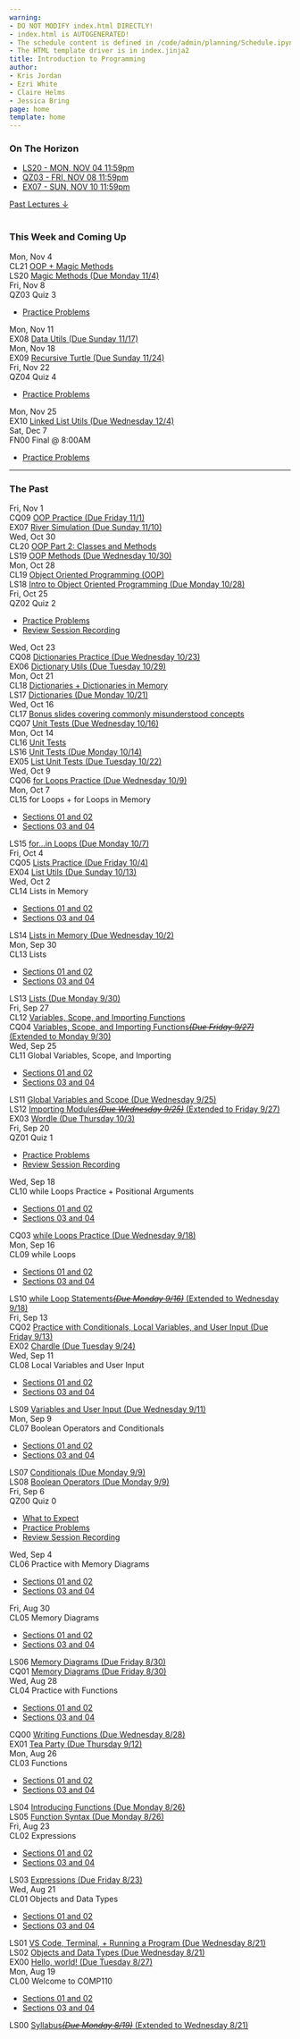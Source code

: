 ```yaml
---
warning:
- DO NOT MODIFY index.html DIRECTLY!
- index.html is AUTOGENERATED! 
- The schedule content is defined in /code/admin/planning/Schedule.ipynb
- The HTML template driver is in index.jinja2
title: Introduction to Programming
author:
- Kris Jordan
- Ezri White
- Claire Helms
- Jessica Bring
page: home
template: home
---
```


<div class="link-page pt-4">
<div class="row">

<!-- Horizon Box/Column -->
<div class="col-lg-4 col-md-12 col-md-1 order-lg-3 pt-5"> 
<div class="horizon-box mb-3">
<h3 class="header text-center pt-2">On The Horizon</h3><ul class="list-unstyled d-flexpx-sm-5 px-md-5 px-lg-0 flex-wrap justify-content-center justify-content-md-between justify-content-lg-center align-items-center"><li class="horizon-item"><a href="https://www.gradescope.com/">LS20 - MON, NOV 04 11:59pm</a></li><li class="horizon-item"><a href="/resources/practice/practice-problems.html">QZ03 - FRI, NOV 08 11:59pm</a></li><li class="horizon-item"><a href="/exercises/river-sim.html">EX07 - SUN, NOV 10 11:59pm</a></li></ul></div>
<div class="past-link">
<a href="#past">
<div class="past-btn">
<div class="text-center align-middle past-text">Past Lectures <span class="down-arrow">&darr;</span></div>
</div>
</a>
</div>
</div>

<!-- Agenda Box/Column -->
<div class="col-lg-8 col-md-12 order-sm-2 order-lg-1 itinerary-col itinerary">
<div>
<!-- Allows us to smooth scroll to This Week and Coming Up section -->
<div id="latest" class="pb-3"></div>
<br>
<!-- Current Week and Future -->
<h3 class="header">This Week and Coming Up</h3></div><div data-type="lecture" data-date="2024-11-04" class="row itinerary-row py-2">
<div class="date col-md-2">Mon, Nov 4</div>
<div class="plans col-md-9"><div class="plan Class">
<span class="kind">CL21 </span><span class="title"><a href="/static/slides/krizzi/CL21_OOP_magic_methods.pdf">OOP + Magic Methods</a></span></div><div class="plan Lesson">
<span class="kind">LS20 </span><span class="title"><a href="https://www.gradescope.com/">Magic Methods (Due Monday 11/4)</a></span></div></div>
</div><div data-type="lecture" data-date="2024-11-08" class="row itinerary-row py-2">
<div class="date col-md-2">Fri, Nov 8</div>
<div class="plans col-md-9"><div class="plan Quiz">
<span class="kind">QZ03 </span><span class="title">Quiz 3</span>
<ul class="links"><li class="link"><a href="/resources/practice/practice-problems.html">Practice Problems</a></li>
</ul></div></div>
</div><div data-type="lecture" data-date="2024-11-11" class="row itinerary-row py-2">
<div class="date col-md-2">Mon, Nov 11</div>
<div class="plans col-md-9"><div class="plan Exercise">
<span class="kind">EX08 </span><span class="title"><a href="/">Data Utils (Due Sunday 11/17)</a></span></div></div>
</div><div data-type="lecture" data-date="2024-11-18" class="row itinerary-row py-2">
<div class="date col-md-2">Mon, Nov 18</div>
<div class="plans col-md-9"><div class="plan Exercise">
<span class="kind">EX09 </span><span class="title"><a href="/">Recursive Turtle (Due Sunday 11/24)</a></span></div></div>
</div><div data-type="lecture" data-date="2024-11-22" class="row itinerary-row py-2">
<div class="date col-md-2">Fri, Nov 22</div>
<div class="plans col-md-9"><div class="plan Quiz">
<span class="kind">QZ04 </span><span class="title">Quiz 4</span>
<ul class="links"><li class="link"><a href="/resources/practice/practice-problems.html">Practice Problems</a></li>
</ul></div></div>
</div><div data-type="lecture" data-date="2024-11-25" class="row itinerary-row py-2">
<div class="date col-md-2">Mon, Nov 25</div>
<div class="plans col-md-9"><div class="plan Exercise">
<span class="kind">EX10 </span><span class="title"><a href="/">Linked List Utils (Due Wednesday 12/4)</a></span></div></div>
</div><div data-type="lecture" data-date="2024-12-07" class="row itinerary-row py-2">
<div class="date col-md-2">Sat, Dec 7</div>
<div class="plans col-md-9"><div class="plan Final">
<span class="kind">FN00 </span><span class="title">Final @ 8:00AM</span>
<ul class="links"><li class="link"><a href="/resources/practice/practice-problems.html">Practice Problems</a></li>
</ul></div></div>
</div><!-- The Past section --><div id='past' class="pb-2"></div>
<hr>
<h3 class="header pt-3">The Past</h3><div data-type="lecture" data-date="2024-11-01" class="row itinerary-row py-2">
<div class="date col-md-2">Fri, Nov 1</div>
<div class="plans col-md-9"><div class="plan Challenge Question">
<span class="kind">CQ09 </span><span class="title"><a href="/static/slides/krizzi/KJ_IH_CQ09_OOP.pdf">OOP Practice (Due Friday 11/1)</a></span></div><div class="plan Exercise">
<span class="kind">EX07 </span><span class="title"><a href="/exercises/river-sim.html">River Simulation (Due Sunday 11/10)</a></span></div></div>
</div><div data-type="lecture" data-date="2024-10-30" class="row itinerary-row py-2">
<div class="date col-md-2">Wed, Oct 30</div>
<div class="plans col-md-9"><div class="plan Class">
<span class="kind">CL20 </span><span class="title"><a href="/static/slides/krizzi/KJ_IH_CL20_OOPpt2.pdf">OOP Part 2: Classes and Methods</a></span></div><div class="plan Lesson">
<span class="kind">LS19 </span><span class="title"><a href="https://www.gradescope.com/">OOP Methods (Due Wednesday 10/30)</a></span></div></div>
</div><div data-type="lecture" data-date="2024-10-28" class="row itinerary-row py-2">
<div class="date col-md-2">Mon, Oct 28</div>
<div class="plans col-md-9"><div class="plan Class">
<span class="kind">CL19 </span><span class="title"><a href="/static/slides/krizzi/KJ_IH_CL19_IntrotoOOP.pdf">Object Oriented Programming (OOP)</a></span></div><div class="plan Lesson">
<span class="kind">LS18 </span><span class="title"><a href="https://www.gradescope.com/">Intro to Object Oriented Programming (Due Monday 10/28)</a></span></div></div>
</div><div data-type="lecture" data-date="2024-10-25" class="row itinerary-row py-2">
<div class="date col-md-2">Fri, Oct 25</div>
<div class="plans col-md-9"><div class="plan Quiz">
<span class="kind">QZ02 </span><span class="title">Quiz 2</span>
<ul class="links"><li class="link"><a href="/resources/practice/practice-problems.html">Practice Problems</a></li>
<li class="link"><a href="https://youtu.be/Gd5kLDn1L0Q">Review Session Recording</a></li>
</ul></div></div>
</div><div data-type="lecture" data-date="2024-10-23" class="row itinerary-row py-2">
<div class="date col-md-2">Wed, Oct 23</div>
<div class="plans col-md-9"><div class="plan Challenge Question">
<span class="kind">CQ08 </span><span class="title"><a href="/static/slides/krizzi/KJ_CQ_Dicts.pdf">Dictionaries Practice (Due Wednesday 10/23)</a></span></div><div class="plan Exercise">
<span class="kind">EX06 </span><span class="title"><a href="/exercises/dict-utils.html">Dictionary Utils (Due Tuesday 10/29)</a></span></div></div>
</div><div data-type="lecture" data-date="2024-10-21" class="row itinerary-row py-2">
<div class="date col-md-2">Mon, Oct 21</div>
<div class="plans col-md-9"><div class="plan Class">
<span class="kind">CL18 </span><span class="title"><a href="/static/slides/krizzi/KJ_IH_CL18_Dictionaries.pdf">Dictionaries + Dictionaries in Memory</a></span></div><div class="plan Lesson">
<span class="kind">LS17 </span><span class="title"><a href="https://www.gradescope.com/">Dictionaries (Due Monday 10/21)</a></span></div></div>
</div><div data-type="lecture" data-date="2024-10-16" class="row itinerary-row py-2">
<div class="date col-md-2">Wed, Oct 16</div>
<div class="plans col-md-9"><div class="plan Class">
<span class="kind">CL17 </span><span class="title"><a href="/static/slides/izzi/SophieSlidesOct16.pdf">Bonus slides covering commonly misunderstood concepts</a></span></div><div class="plan Challenge Question">
<span class="kind">CQ07 </span><span class="title"><a href="/cqs/list-unit-tests.html">Unit Tests (Due Wednesday 10/16)</a></span></div></div>
</div><div data-type="lecture" data-date="2024-10-14" class="row itinerary-row py-2">
<div class="date col-md-2">Mon, Oct 14</div>
<div class="plans col-md-9"><div class="plan Class">
<span class="kind">CL16 </span><span class="title"><a href="/static/slides/alyssa/CL16.pdf">Unit Tests</a></span></div><div class="plan Lesson">
<span class="kind">LS16 </span><span class="title"><a href="https://www.gradescope.com/">Unit Tests (Due Monday 10/14)</a></span></div><div class="plan Exercise">
<span class="kind">EX05 </span><span class="title"><a href="/exercises/list-unit-tests.html">List Unit Tests (Due Tuesday 10/22)</a></span></div></div>
</div><div data-type="lecture" data-date="2024-10-09" class="row itinerary-row py-2">
<div class="date col-md-2">Wed, Oct 9</div>
<div class="plans col-md-9"><div class="plan Challenge Question">
<span class="kind">CQ06 </span><span class="title"><a href="/cqs/for-loops.html">for Loops Practice (Due Wednesday 10/9)</a></span></div></div>
</div><div data-type="lecture" data-date="2024-10-07" class="row itinerary-row py-2">
<div class="date col-md-2">Mon, Oct 7</div>
<div class="plans col-md-9"><div class="plan Class">
<span class="kind">CL15 </span><span class="title">for Loops + for Loops in Memory</span>
<ul class="links"><li class="link"><a href="/static/slides/alyssa/CL15.pdf">Sections 01 and 02</a></li>
<li class="link"><a href="/static/slides/izzi/CL15Hinks.pdf">Sections 03 and 04</a></li>
</ul></div><div class="plan Lesson">
<span class="kind">LS15 </span><span class="title"><a href="https://www.gradescope.com/">for...in Loops (Due Monday 10/7)</a></span></div></div>
</div><div data-type="lecture" data-date="2024-10-04" class="row itinerary-row py-2">
<div class="date col-md-2">Fri, Oct 4</div>
<div class="plans col-md-9"><div class="plan Challenge Question">
<span class="kind">CQ05 </span><span class="title"><a href="/cqs/lists.html">Lists Practice (Due Friday 10/4)</a></span></div><div class="plan Exercise">
<span class="kind">EX04 </span><span class="title"><a href="/exercises/list-utils.html">List Utils (Due Sunday 10/13)</a></span></div></div>
</div><div data-type="lecture" data-date="2024-10-02" class="row itinerary-row py-2">
<div class="date col-md-2">Wed, Oct 2</div>
<div class="plans col-md-9"><div class="plan Class">
<span class="kind">CL14 </span><span class="title">Lists in Memory</span>
<ul class="links"><li class="link"><a href="/static/slides/alyssa/CL14.pdf">Sections 01 and 02</a></li>
<li class="link"><a href="/static/slides/izzi/CL14Hinks_annotated.pdf">Sections 03 and 04</a></li>
</ul></div><div class="plan Lesson">
<span class="kind">LS14 </span><span class="title"><a href="https://www.gradescope.com/">Lists in Memory (Due Wednesday 10/2)</a></span></div></div>
</div><div data-type="lecture" data-date="2024-09-30" class="row itinerary-row py-2">
<div class="date col-md-2">Mon, Sep 30</div>
<div class="plans col-md-9"><div class="plan Class">
<span class="kind">CL13 </span><span class="title">Lists</span>
<ul class="links"><li class="link"><a href="/static/slides/alyssa/CL13.pdf">Sections 01 and 02</a></li>
<li class="link"><a href="/static/slides/izzi/CL13Hinks.pdf">Sections 03 and 04</a></li>
</ul></div><div class="plan Lesson">
<span class="kind">LS13 </span><span class="title"><a href="https://www.gradescope.com/">Lists (Due Monday 9/30)</a></span></div></div>
</div><div data-type="lecture" data-date="2024-09-27" class="row itinerary-row py-2">
<div class="date col-md-2">Fri, Sep 27</div>
<div class="plans col-md-9"><div class="plan Class">
<span class="kind">CL12 </span><span class="title"><a href="/">Variables, Scope, and Importing Functions</a></span></div><div class="plan Challenge Question">
<span class="kind">CQ04 </span><span class="title"><a href="/cqs/imports.html">Variables, Scope, and Importing Functions<s><i>(Due Friday 9/27)</i></s> (Extended to Monday 9/30)</a></span></div></div>
</div><div data-type="lecture" data-date="2024-09-25" class="row itinerary-row py-2">
<div class="date col-md-2">Wed, Sep 25</div>
<div class="plans col-md-9"><div class="plan Class">
<span class="kind">CL11 </span><span class="title">Global Variables, Scope, and Importing</span>
<ul class="links"><li class="link"><a href="/static/slides/alyssa/CL11.pdf">Sections 01 and 02</a></li>
<li class="link"><a href="/static/slides/izzi/CL11Hinks.pdf">Sections 03 and 04</a></li>
</ul></div><div class="plan Lesson">
<span class="kind">LS11 </span><span class="title"><a href="https://www.gradescope.com/">Global Variables and Scope (Due Wednesday 9/25)</a></span></div><div class="plan Lesson">
<span class="kind">LS12 </span><span class="title"><a href="https://www.gradescope.com/">Importing Modules<s><i>(Due Wednesday 9/25)</i></s> (Extended to Friday 9/27)</a></span></div><div class="plan Exercise">
<span class="kind">EX03 </span><span class="title"><a href="/exercises/wordle-pt2.html">Wordle (Due Thursday 10/3)</a></span></div></div>
</div><div data-type="lecture" data-date="2024-09-20" class="row itinerary-row py-2">
<div class="date col-md-2">Fri, Sep 20</div>
<div class="plans col-md-9"><div class="plan Quiz">
<span class="kind">QZ01 </span><span class="title">Quiz 1</span>
<ul class="links"><li class="link"><a href="/resources/practice/practice-problems.html">Practice Problems</a></li>
<li class="link"><a href="https://youtu.be/z98ObWODtf4">Review Session Recording</a></li>
</ul></div></div>
</div><div data-type="lecture" data-date="2024-09-18" class="row itinerary-row py-2">
<div class="date col-md-2">Wed, Sep 18</div>
<div class="plans col-md-9"><div class="plan Class">
<span class="kind">CL10 </span><span class="title">while Loops Practice + Positional Arguments</span>
<ul class="links"><li class="link"><a href="/static/slides/alyssa/CL10.pdf">Sections 01 and 02</a></li>
<li class="link"><a href="/static/slides/izzi/CL10Hinks.pdf">Sections 03 and 04</a></li>
</ul></div><div class="plan Challenge Question">
<span class="kind">CQ03 </span><span class="title"><a href="/cqs/while-loops.html">while Loops Practice (Due Wednesday 9/18)</a></span></div></div>
</div><div data-type="lecture" data-date="2024-09-16" class="row itinerary-row py-2">
<div class="date col-md-2">Mon, Sep 16</div>
<div class="plans col-md-9"><div class="plan Class">
<span class="kind">CL09 </span><span class="title">while Loops</span>
<ul class="links"><li class="link"><a href="/static/slides/alyssa/CL09.pdf">Sections 01 and 02</a></li>
<li class="link"><a href="/static/slides/izzi/CL09Hinks.pdf">Sections 03 and 04</a></li>
</ul></div><div class="plan Lesson">
<span class="kind">LS10 </span><span class="title"><a href="https://www.gradescope.com/">while Loop Statements<s><i>(Due Monday 9/16)</i></s> (Extended to Wednesday 9/18)</a></span></div></div>
</div><div data-type="lecture" data-date="2024-09-13" class="row itinerary-row py-2">
<div class="date col-md-2">Fri, Sep 13</div>
<div class="plans col-md-9"><div class="plan Challenge Question">
<span class="kind">CQ02 </span><span class="title"><a href="/cqs/conditionals.html">Practice with Conditionals, Local Variables, and User Input (Due Friday 9/13)</a></span></div><div class="plan Exercise">
<span class="kind">EX02 </span><span class="title"><a href="/exercises/wordle-pt1.html">Chardle (Due Tuesday 9/24)</a></span></div></div>
</div><div data-type="lecture" data-date="2024-09-11" class="row itinerary-row py-2">
<div class="date col-md-2">Wed, Sep 11</div>
<div class="plans col-md-9"><div class="plan Class">
<span class="kind">CL08 </span><span class="title">Local Variables and User Input</span>
<ul class="links"><li class="link"><a href="/static/slides/alyssa/CL08.pdf">Sections 01 and 02</a></li>
<li class="link"><a href="/static/slides/izzi/CL08Hinks.pdf">Sections 03 and 04</a></li>
</ul></div><div class="plan Lesson">
<span class="kind">LS09 </span><span class="title"><a href="https://www.gradescope.com/">Variables and User Input (Due Wednesday 9/11)</a></span></div></div>
</div><div data-type="lecture" data-date="2024-09-09" class="row itinerary-row py-2">
<div class="date col-md-2">Mon, Sep 9</div>
<div class="plans col-md-9"><div class="plan Class">
<span class="kind">CL07 </span><span class="title">Boolean Operators and Conditionals</span>
<ul class="links"><li class="link"><a href="/static/slides/alyssa/CL07.pdf">Sections 01 and 02</a></li>
<li class="link"><a href="/static/slides/izzi/CL07Hinks.pdf">Sections 03 and 04</a></li>
</ul></div><div class="plan Lesson">
<span class="kind">LS07 </span><span class="title"><a href="https://www.gradescope.com/">Conditionals (Due Monday 9/9)</a></span></div><div class="plan Lesson">
<span class="kind">LS08 </span><span class="title"><a href="https://www.gradescope.com/">Boolean Operators (Due Monday 9/9)</a></span></div></div>
</div><div data-type="lecture" data-date="2024-09-06" class="row itinerary-row py-2">
<div class="date col-md-2">Fri, Sep 6</div>
<div class="plans col-md-9"><div class="plan Quiz">
<span class="kind">QZ00 </span><span class="title">Quiz 0</span>
<ul class="links"><li class="link"><a href="/resources/quiz-expectations.html">What to Expect</a></li>
<li class="link"><a href="/resources/practice/practice-problems.html">Practice Problems</a></li>
<li class="link"><a href="https://youtu.be/Og1cqDH3dKc">Review Session Recording</a></li>
</ul></div></div>
</div><div data-type="lecture" data-date="2024-09-04" class="row itinerary-row py-2">
<div class="date col-md-2">Wed, Sep 4</div>
<div class="plans col-md-9"><div class="plan Class">
<span class="kind">CL06 </span><span class="title">Practice with Memory Diagrams</span>
<ul class="links"><li class="link"><a href="/static/slides/alyssa/CL06.pdf">Sections 01 and 02</a></li>
<li class="link"><a href="/static/slides/izzi/CL06Hinks.pdf">Sections 03 and 04</a></li>
</ul></div></div>
</div><div data-type="lecture" data-date="2024-08-30" class="row itinerary-row py-2">
<div class="date col-md-2">Fri, Aug 30</div>
<div class="plans col-md-9"><div class="plan Class">
<span class="kind">CL05 </span><span class="title">Memory Diagrams</span>
<ul class="links"><li class="link"><a href="/static/slides/alyssa/CL05.pdf">Sections 01 and 02</a></li>
<li class="link"><a href="/static/slides/izzi/CL05Hinks.pdf">Sections 03 and 04</a></li>
</ul></div><div class="plan Lesson">
<span class="kind">LS06 </span><span class="title"><a href="https://www.gradescope.com/">Memory Diagrams (Due Friday 8/30)</a></span></div><div class="plan Challenge Question">
<span class="kind">CQ01 </span><span class="title"><a href="https://www.gradescope.com/">Memory Diagrams (Due Friday 8/30)</a></span></div></div>
</div><div data-type="lecture" data-date="2024-08-28" class="row itinerary-row py-2">
<div class="date col-md-2">Wed, Aug 28</div>
<div class="plans col-md-9"><div class="plan Class">
<span class="kind">CL04 </span><span class="title">Practice with Functions</span>
<ul class="links"><li class="link"><a href="/static/slides/alyssa/CL04.pdf">Sections 01 and 02</a></li>
<li class="link"><a href="/static/slides/izzi/CL04Hinks.pdf">Sections 03 and 04</a></li>
</ul></div><div class="plan Challenge Question">
<span class="kind">CQ00 </span><span class="title"><a href="/cqs/CQ00-functions.html">Writing Functions (Due Wednesday 8/28)</a></span></div><div class="plan Exercise">
<span class="kind">EX01 </span><span class="title"><a href="/exercises/tea_party.html">Tea Party (Due Thursday 9/12)</a></span></div></div>
</div><div data-type="lecture" data-date="2024-08-26" class="row itinerary-row py-2">
<div class="date col-md-2">Mon, Aug 26</div>
<div class="plans col-md-9"><div class="plan Class">
<span class="kind">CL03 </span><span class="title">Functions</span>
<ul class="links"><li class="link"><a href="/static/slides/alyssa/CL03.pdf">Sections 01 and 02</a></li>
<li class="link"><a href="/static/slides/izzi/CL03Hinks.pdf">Sections 03 and 04</a></li>
</ul></div><div class="plan Lesson">
<span class="kind">LS04 </span><span class="title"><a href="https://www.gradescope.com/">Introducing Functions (Due Monday 8/26)</a></span></div><div class="plan Lesson">
<span class="kind">LS05 </span><span class="title"><a href="https://www.gradescope.com/">Function Syntax (Due Monday 8/26)</a></span></div></div>
</div><div data-type="lecture" data-date="2024-08-23" class="row itinerary-row py-2">
<div class="date col-md-2">Fri, Aug 23</div>
<div class="plans col-md-9"><div class="plan Class">
<span class="kind">CL02 </span><span class="title">Expressions</span>
<ul class="links"><li class="link"><a href="/static/slides/alyssa/CL02.pdf">Sections 01 and 02</a></li>
<li class="link"><a href="/static/slides/izzi/CL02Hinks.pdf">Sections 03 and 04</a></li>
</ul></div><div class="plan Lesson">
<span class="kind">LS03 </span><span class="title"><a href="https://www.gradescope.com/">Expressions (Due Friday 8/23)</a></span></div></div>
</div><div data-type="lecture" data-date="2024-08-21" class="row itinerary-row py-2">
<div class="date col-md-2">Wed, Aug 21</div>
<div class="plans col-md-9"><div class="plan Class">
<span class="kind">CL01 </span><span class="title">Objects and Data Types</span>
<ul class="links"><li class="link"><a href="/static/slides/alyssa/CL01.pdf">Sections 01 and 02</a></li>
<li class="link"><a href="/static/slides/izzi/CL01Hinks.pdf">Sections 03 and 04</a></li>
</ul></div><div class="plan Lesson">
<span class="kind">LS01 </span><span class="title"><a href="https://www.gradescope.com/">VS Code, Terminal, + Running a Program (Due Wednesday 8/21)</a></span></div><div class="plan Lesson">
<span class="kind">LS02 </span><span class="title"><a href="https://www.gradescope.com/">Objects and Data Types (Due Wednesday 8/21)</a></span></div><div class="plan Exercise">
<span class="kind">EX00 </span><span class="title"><a href="/exercises/hello_world.html">Hello, world! (Due Tuesday 8/27)</a></span></div></div>
</div><div data-type="lecture" data-date="2024-08-19" class="row itinerary-row py-2">
<div class="date col-md-2">Mon, Aug 19</div>
<div class="plans col-md-9"><div class="plan Class">
<span class="kind">CL00 </span><span class="title">Welcome to COMP110</span>
<ul class="links"><li class="link"><a href="/static/slides/alyssa/CL00.pdf">Sections 01 and 02</a></li>
<li class="link"><a href="/static/slides/izzi/CL00Hinks.pdf">Sections 03 and 04</a></li>
</ul></div><div class="plan Lesson">
<span class="kind">LS00 </span><span class="title"><a href="https://www.gradescope.com/">Syllabus<s><i>(Due Monday 8/19)</i></s> (Extended to Wednesday 8/21)</a></span></div></div>
</div></div>
</div>